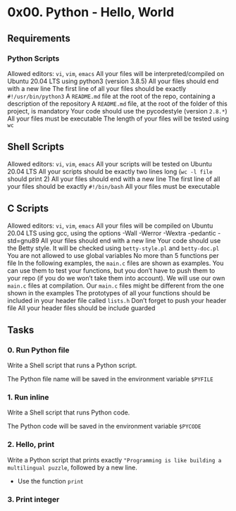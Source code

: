 # 0x00. Python - Hello, World

## Requirements

### Python Scripts

Allowed editors: `vi`, `vim`, `emacs`
All your files will be interpreted/compiled on Ubuntu 20.04 LTS using python3 (version 3.8.5)
All your files should end with a new line
The first line of all your files should be exactly `#!/usr/bin/python3`
A `README.md` file at the root of the repo, containing a description of the repository
A `README.md` file, at the root of the folder of this project, is mandatory
Your code should use the pycodestyle (version `2.8.*`)
All your files must be executable
The length of your files will be tested using `wc`

## Shell Scripts
Allowed editors: `vi`, `vim`, `emacs`
All your scripts will be tested on Ubuntu 20.04 LTS
All your scripts should be exactly two lines long (`wc -l file` should print 2)
All your files should end with a new line
The first line of all your files should be exactly `#!/bin/bash`
All your files must be executable

## C Scripts
Allowed editors: `vi`, `vim`, `emacs`
All your files will be compiled on Ubuntu 20.04 LTS using gcc, using the options -Wall -Werror -Wextra -pedantic -std=gnu89
All your files should end with a new line
Your code should use the Betty style. It will be checked using `betty-style.pl` and `betty-doc.pl`
You are not allowed to use global variables
No more than 5 functions per file
In the following examples, the `main.c` files are shown as examples. You can use them to test your functions, but you don’t have to push them to your repo (if you do we won’t take them into account). We will use our own `main.c` files at compilation. Our `main.c` files might be different from the one shown in the examples
The prototypes of all your functions should be included in your header file called `lists.h`
Don’t forget to push your header file
All your header files should be include guarded

## Tasks

### 0. Run Python file
Write a Shell script that runs a Python script.

The Python file name will be saved in the environment variable `$PYFILE`

### 1. Run inline
Write a Shell script that runs Python code.

The Python code will be saved in the environment variable `$PYCODE`

### 2. Hello, print
Write a Python script that prints exactly `"Programming is like building a multilingual puzzle`, followed by a new line.
* Use the function `print`

### 3. Print integer

